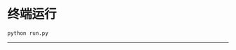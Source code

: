 # 终端运行

```shell
python run.py
```
****************************************************************************************************************************************************************************************************************************************************************************************************************************************************************************************